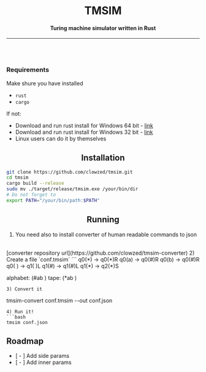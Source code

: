 <div align = "center">
    <h1>TMSIM</h1>
    <h4>Turing machine simulator written in Rust</h4>
</div>
<hr>
<br>
<br>

### Requirements

Make shure you have installed
 - `rust`
 - `cargo`
 
If not:
- Download and run rust install for Windows 64 bit - <a href="https://static.rust-lang.org/rustup/dist/x86_64-pc-windows-msvc/rustup-init.exe">link</a>
- Download and run rust install for Windows 32 bit - <a href="https://static.rust-lang.org/rustup/dist/i686-pc-windows-msvc/rustup-init.exe">link</a>
- Linux users can do it by themselves

<div align = "center">
    <h2>Installation</h2>
</div>

```bash
git clone https://github.com/clowzed/tmsim.git
cd tmsim
cargo build --release
sudo mv ./target/release/tmsim.exe /your/bin/dir
# Do not forget to
export PATH="/your/bin/path:$PATH"
```

<div align = "center">
    <h2>Running</h2>
</div>

1) You need also to install converter of human readable commands to json
<br>
[converter repository url](https://github.com/clowzed/tmsim-converter)
2) Create a file `conf.tmsim`
```
q0(*) -> q0(*)R
q0(a) -> q0(#)R
q0(b) -> q0(#)R
q0( ) -> q1( )L
q1(#) -> q1(#)L
q1(*) -> q2(*)S


alphabet: (#ab )
tape: (*ab )

```
3) Convert it
```
tmsim-convert conf.tmsim --out conf.json
```
4) Run it!
```bash
tmsim conf.json
```

## Roadmap
* [ - ] Add side params
* [ - ] Add inner params 
